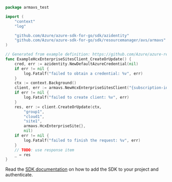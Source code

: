 ```go
package armavs_test

import (
	"context"
	"log"

	"github.com/Azure/azure-sdk-for-go/sdk/azidentity"
	"github.com/Azure/azure-sdk-for-go/sdk/resourcemanager/avs/armavs"
)

// Generated from example definition: https://github.com/Azure/azure-rest-api-specs/tree/main/specification/vmware/resource-manager/Microsoft.AVS/stable/2021-12-01/examples/HcxEnterpriseSites_CreateOrUpdate.json
func ExampleHcxEnterpriseSitesClient_CreateOrUpdate() {
	cred, err := azidentity.NewDefaultAzureCredential(nil)
	if err != nil {
		log.Fatalf("failed to obtain a credential: %v", err)
	}
	ctx := context.Background()
	client, err := armavs.NewHcxEnterpriseSitesClient("{subscription-id}", cred, nil)
	if err != nil {
		log.Fatalf("failed to create client: %v", err)
	}
	res, err := client.CreateOrUpdate(ctx,
		"group1",
		"cloud1",
		"site1",
		armavs.HcxEnterpriseSite{},
		nil)
	if err != nil {
		log.Fatalf("failed to finish the request: %v", err)
	}
	// TODO: use response item
	_ = res
}
```

Read the [SDK documentation](https://github.com/Azure/azure-sdk-for-go/blob/sdk%2Fresourcemanager%2Favs%2Farmavs%2Fv1.0.0/sdk/resourcemanager/avs/armavs/README.md) on how to add the SDK to your project and authenticate.
